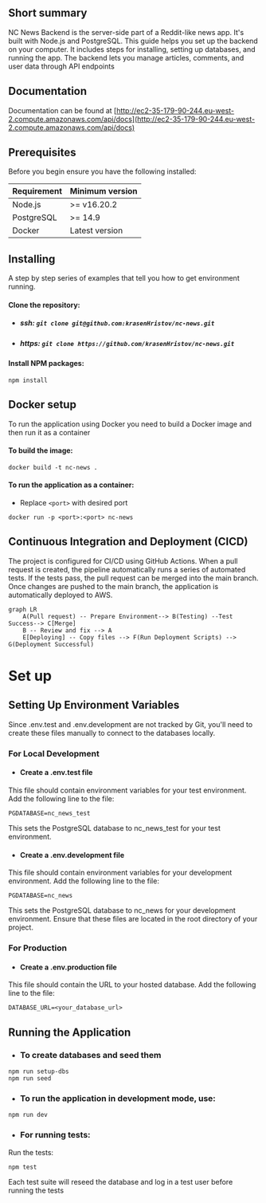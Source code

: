 ## Short summary
NC News Backend is the server-side part of a Reddit-like news app. It's built with Node.js and PostgreSQL. This guide helps you set up the backend on your computer. It includes steps for installing, setting up databases, and running the app. The backend lets you manage articles, comments, and user data through API endpoints

## Documentation
Documentation can be found at [http://ec2-35-179-90-244.eu-west-2.compute.amazonaws.com/api/docs](http://ec2-35-179-90-244.eu-west-2.compute.amazonaws.com/api/docs)

## Prerequisites

Before you begin ensure you have the following installed:

| Requirement | Minimum version |
| --- | --- |
| Node.js | >= v16.20.2 |
| PostgreSQL | >= 14.9 |
| Docker | Latest version |

 

## Installing

A step by step series of examples that tell you how to get environment running.

#### Clone the repository:

- ##### ssh: ```git clone git@github.com:krasenHristov/nc-news.git```


- ##### https: ```git clone https://github.com/krasenHristov/nc-news.git```

#### Install NPM packages:

```
npm install
```

## Docker setup
To run the application using Docker you need to build a Docker image and then run it as a container

#### To build the image:
 ```
docker build -t nc-news .
```

#### To run the application as a container:
- Replace ```<port>``` with desired port
```
docker run -p <port>:<port> nc-news
```

## Continuous Integration and Deployment (CICD)
The project is configured for CI/CD using GitHub Actions. When a pull request is created, the pipeline automatically runs a series of automated tests. If the tests pass, the pull request can be merged into the main branch. Once changes are pushed to the main branch, the application is automatically deployed to AWS.


```mermaid
graph LR
    A(Pull request) -- Prepare Environment--> B(Testing) --Test Success--> C[Merge]
    B -- Review and fix --> A
    E[Deploying] -- Copy files --> F(Run Deployment Scripts) --> G(Deployment Successful)
```

# Set up
## Setting Up Environment Variables

Since .env.test and .env.development are not tracked by Git, you'll need to create these files manually to connect to the databases locally.

### For Local Development
- #### Create a .env.test file

This file should contain environment variables for your test environment.
Add the following line to the file:

```
PGDATABASE=nc_news_test
```

This sets the PostgreSQL database to nc_news_test for your test environment.

- #### Create a .env.development file

This file should contain environment variables for your development environment.
Add the following line to the file:

```
PGDATABASE=nc_news
```

This sets the PostgreSQL database to nc_news for your development environment.
Ensure that these files are located in the root directory of your project.

### For Production
- #### Create a .env.production file
This file should contain the URL to your hosted database.
Add the following line to the file:
```
DATABASE_URL=<your_database_url>
```

## Running the Application

- ### To create databases and seed them
```
npm run setup-dbs
npm run seed
```

- ### To run the application in development mode, use:

```
npm run dev
```

- ### For running tests:

Run the tests:
```
npm test
```
Each test suite will reseed the database and log in a test user before running the tests
